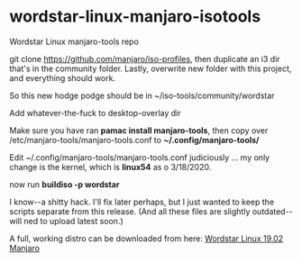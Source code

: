 # wordstar-linux-manjaro-isotools
Wordstar Linux manjaro-tools repo

git clone https://github.com/manjaro/iso-profiles, then duplicate an i3 dir that's in the community folder. 
Lastly, overwrite new folder with this project, and everything should work.

So this new hodge podge should be in ~/iso-tools/community/wordstar

Add whatever-the-fuck to desktop-overlay dir

Make sure you have ran **pamac install manjaro-tools**, then copy
over /etc/manjaro-tools/manjaro-tools.conf to **~/.config/manjaro-tools/**

Edit ~/.config/manjaro-tools/manjaro-tools.conf judiciously ... my only change is the kernel, which is **linux54** as o 3/18/2020.

now run **buildiso -p wordstar**

I know--a shitty hack.
I'll fix later perhaps, but I just wanted to keep the scripts separate from this release. (And all these files are slightly outdated--will ned to upload latest soon.)

A full, working distro can be downloaded from here: [Wordstar Linux 19.02 Manjaro](https://healingrant.com/heaviside/wordstar-linux/)
